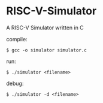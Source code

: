 # RISC-V-Simulator
A RISC-V Simulator written in C

compile:

`$ gcc -o simulator simulator.c`

run:

`$ ./simulator <filename>`

debug:

`$ ./simulator -d <filename>`
